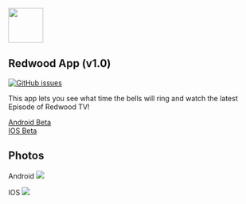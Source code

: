 <br/>
<img src="https://schoolassets.s3.amazonaws.com/logos/115707/115707.gif" width="70">
<br/>

## Redwood App (v1.0)
[![GitHub issues](https://img.shields.io/github/issues/isontic/Redwood.svg)](https://github.com/isontic/Redwood/issues)

This app lets you see what time the bells will ring and watch the latest Episode of Redwood TV!

[Android Beta](https://play.google.com/store/apps/details?id=com.isontic.rhs "Android Beta")     
[IOS Beta](https://goo.gl/forms/MWQfLjrLjFAsY5Pp1 "IOS Beta")     

## Photos
Android
![](https://i.imgur.com/JUbzXoA.png) 

IOS
![](https://i.imgur.com/uW1ejLw.png)
